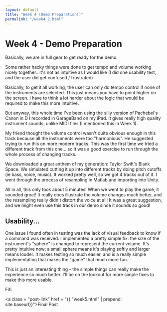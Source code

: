 ```yaml
---
layout: default
title: "Week 4 (Demo Preparation!)"
permalink: "/week4_2.html"
---
```


Week 4 - Demo Preparation
====================
Basically, we are in full gear to get ready for the demo. 

Some rather hacky things were done to get tempo and volume
working nicely together.. it's not as intuitive as I would 
like (I did one usability test, and the user did get confused / frustrated)

Basically, to get it all working, the user can only do tempo 
control if none of the instruments are selected. This just means
you have to point higher on the screen. I have to think a lot
harder about the logic that would be required to make this more intuitive. 

But anyway, this whole time I've been using the silly version of Pachebel's 
Canon in D I recorded in GarageBand on my iPad. It gives really high 
quality instrument sounds, unlike MIDI files (I mentioned this in Week 1).

My friend thought the volume control wasn't quite obvious enough in this track
because all the instruments were too "harmonious". He suggested trying to 
run this on more modern tracks. This was the first time we tried 
a different track from this one... so it was a good exercise to run through
the whole process of changing tracks. 

We downloaded a great anthem of my generation: Taylor Swift's Blank Space. 
We simulated cutting it up into different tracks by doing pitch cutoffs 
(ie bass, voice, music). It worked pretty well, so we got 4 tracks out of it. 
I went through the process of resampling in Matlab and importing into Unity. 

All in all, this only took about 5 minutes! When we went to play the 
game, it sounded great! It really does illustrate the volume changes much 
better, and the resampling really didn't distort the voice at all! 
It was a great suggestion, and we might even use this track in our demo 
since it sounds so good! 

Usability...
-------------
One issue I found often in testing was the lack of visual feedback 
to know if a command was received. I implemented a pretty simple fix: 
the size of the instrument's "sphere" is changed to represent the current volume. 
It's pretty intuitive now: a small sphere means it's playing softly and 
larger means louder. It makes testing so much easier, and is a really 
simple implementation that makes the "game" that much more fun. 

This is just an interesting thing - the simple things can really make 
the experience so much better. I'll be on the lookout for more simple
fixes to make this more usable. 

Fifi

<a class = "post-link" href = "{{ "week5.html" | prepend: site.baseurl}}">Final Post</a>
